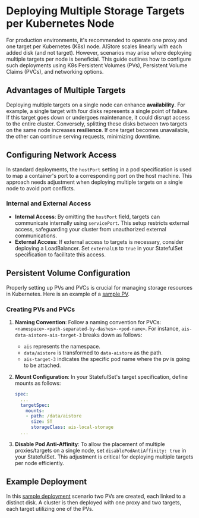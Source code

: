 # Deploying Multiple Storage Targets per Kubernetes Node

For production environments, it's recommended to operate one proxy and one target per Kubernetes (K8s) node. AIStore scales linearly with each added disk (and not target). However, scenarios may arise where deploying multiple targets per node is beneficial. This guide outlines how to configure such deployments using K8s Persistent Volumes (PVs), Persistent Volume Claims (PVCs), and networking options.

## Advantages of Multiple Targets

Deploying multiple targets on a single node can enhance **availability**. For example, a single target with four disks represents a single point of failure. If this target goes down or undergoes maintenance, it could disrupt access to the entire cluster. Conversely, splitting these disks between two targets on the same node increases **resilience**. If one target becomes unavailable, the other can continue serving requests, minimizing downtime.

## Configuring Network Access

In standard deployments, the `hostPort` setting in a pod specification is used to map a container's port to a corresponding port on the host machine. This approach needs adjustment when deploying multiple targets on a single node to avoid port conflicts.

### Internal and External Access

- **Internal Access**: By omitting the `hostPort` field, targets can communicate internally using `servicePort`. This setup restricts external access, safeguarding your cluster from unauthorized external communications.
- **External Access**: If external access to targets is necessary, consider deploying a LoadBalancer. Set `externalLB` to `true` in your StatefulSet specification to facilitate this access.

## Persistent Volume Configuration

Properly setting up PVs and PVCs is crucial for managing storage resources in Kubernetes. Here is an example of a [sample PV](samples/sample-pv.yaml).

### Creating PVs and PVCs

1. **Naming Convention**: Follow a naming convention for PVCs: `<namespace>-<path-separated-by-dashes>-<pod-name>`. For instance, `ais-data-aistore-ais-target-3` breaks down as follows:
   - `ais` represents the namespace.
   - `data/aistore` is transformed to `data-aistore` as the path.
   - `ais-target-3` indicates the specific pod name where the pv is going to be attached.
   
2. **Mount Configuration**: In your StatefulSet's target specification, define mounts as follows:
   ```yaml
   spec:
     ...
     targetSpec:
       mounts:
       - path: /data/aistore
         size: 5T
         storageClass: ais-local-storage
     ...
   ```

3. **Disable Pod Anti-Affinity**: To allow the placement of multiple proxies/targets on a single node, set `disablePodAntiAffinity: true` in your StatefulSet. This adjustment is critical for deploying multiple targets per node efficiently.

## Example Deployment

In this [sample deployment](samples/sample-multi-target-deployment.yml) scenario two PVs are created, each linked to a distinct disk. A cluster is then deployed with one proxy and two targets, each target utilizing one of the PVs.
